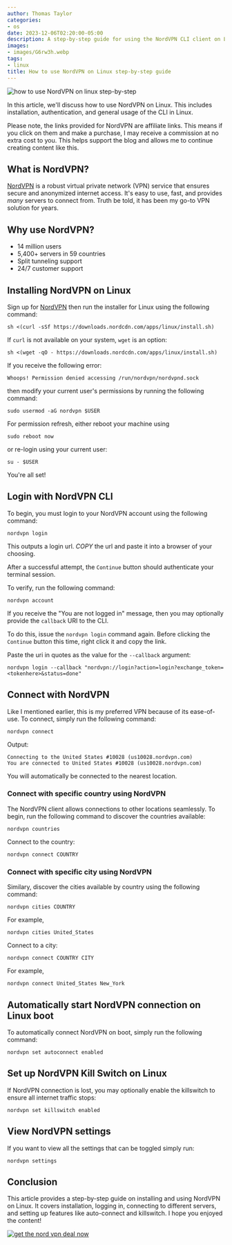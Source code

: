 ```yaml
---
author: Thomas Taylor
categories:
- os
date: 2023-12-06T02:20:00-05:00
description: A step-by-step guide for using the NordVPN CLI client on Linux
images:
- images/G6rw3h.webp
tags:
- linux
title: How to use NordVPN on Linux step-by-step guide
---
```


![how to use NordVPN on linux step-by-step](images/G6rw3h.webp)

In this article, we'll discuss how to use NordVPN on Linux. This includes installation, authentication, and general usage of the CLI in Linux.

Please note, the links provided for NordVPN are affiliate links. This means if you click on them and make a purchase, I may receive a commission at no extra cost to you. This helps support the blog and allows me to continue creating content like this.

## What is NordVPN?

[NordVPN][1] is a robust virtual private network (VPN) service that ensures secure and anonymized internet access. It's easy to use, fast, and provides _many_ servers to connect from. Truth be told, it has been my go-to VPN solution for years.

## Why use NordVPN?

- 14 million users
- 5,400+ servers in 59 countries
- Split tunneling support
- 24/7 customer support

## Installing NordVPN on Linux

Sign up for [NordVPN][1] then run the installer for Linux using the following command:

```shell
sh <(curl -sSf https://downloads.nordcdn.com/apps/linux/install.sh)
```

If `curl` is not available on your system, `wget` is an option:

```shell
sh <(wget -qO - https://downloads.nordcdn.com/apps/linux/install.sh)
```

If you receive the following error:

```text
Whoops! Permission denied accessing /run/nordvpn/nordvpnd.sock
```

then modify your current user's permissions by running the following command:

```shell
sudo usermod -aG nordvpn $USER
```

For permission refresh, either reboot your machine using 

```shell
sudo reboot now
```

or re-login using your current user:

```shell
su - $USER
```

You're all set!

## Login with NordVPN CLI

To begin, you must login to your NordVPN account using the following command:

```shell
nordvpn login
```

This outputs a login url. *COPY* the url and paste it into a browser of your choosing.

After a successful attempt, the `Continue` button should authenticate your terminal session.

To verify, run the following command:

```shell
nordvpn account
```

If you receive the "You are not logged in" message, then you may optionally provide the `callback` URI to the CLI.

To do this, issue the `nordvpn login` command again. Before clicking the `Continue` button this time, right click it and copy the link.

Paste the uri in quotes as the value for the `--callback` argument:

```shell
nordvpn login --callback "nordvpn://login?action=login?exchange_token=<tokenhere>&status=done"
```

## Connect with NordVPN

Like I mentioned earlier, this is my preferred VPN because of its ease-of-use. To connect, simply run the following command:

```shell
nordvpn connect
```

Output:

```text
Connecting to the United States #10028 (us10028.nordvpn.com)
You are connected to United States #10028 (us10028.nordvpn.com)
```

You will automatically be connected to the nearest location.

### Connect with specific country using NordVPN

The NordVPN client allows connections to other locations seamlessly. To begin, run the following command to discover the countries available:

```shell
nordvpn countries
```

Connect to the country:

```shell
nordvpn connect COUNTRY
```

### Connect with specific city using NordVPN

Similary, discover the cities available by country using the following command:

```shell
nordvpn cities COUNTRY
```

For example,

```shell
nordvpn cities United_States
```

Connect to a city:

```shell
nordvpn connect COUNTRY CITY
```

For example,

```shell
nordvpn connect United_States New_York
```

## Automatically start NordVPN connection on Linux boot

To automatically connect NordVPN on boot, simply run the following command:

```shell
nordvpn set autoconnect enabled
```

## Set up NordVPN Kill Switch on Linux

If NordVPN connection is lost, you may optionally enable the killswitch to ensure all internet traffic stops:

```shell
nordvpn set killswitch enabled
```

## View NordVPN settings

If you want to view all the settings that can be toggled simply run:

```shell
nordvpn settings
```

## Conclusion

This article provides a step-by-step guide on installing and using NordVPN on Linux. It covers installation, logging in, connecting to different servers, and setting up features like auto-connect and killswitch. I hope you enjoyed the content!

[![get the nord vpn deal now](images/M5CQOY.webp)](https://go.nordvpn.net/aff_c?offer_id=15&aff_id=97262&source=how-to-use-nordvpn-on-ubuntu-step-by-step-guide)

[1]: https://go.nordvpn.net/aff_c?offer_id=15&aff_id=97262&source=how-to-use-nordvpn-on-ubuntu-step-by-step-guide 
